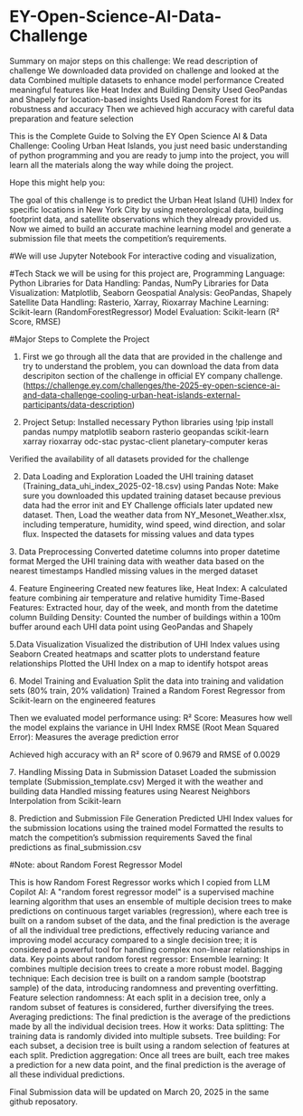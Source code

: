 # EY-Open-Science-AI-Data-Challenge

Summary on major steps on this challenge:
We read description of challenge
We downloaded data provided on challenge and looked at the data
Combined multiple datasets to enhance model performance
Created meaningful features like Heat Index and Building Density
Used GeoPandas and Shapely for location-based insights
Used Random Forest for its robustness and accuracy
Then we achieved high accuracy with careful data preparation and feature selection

This is the Complete Guide to Solving the EY Open Science AI & Data Challenge: Cooling Urban Heat Islands, you just need basic understanding of python programming and you are ready to jump into the project, you will learn all the materials along the way 
while doing the project. 

Hope this might help you:

The goal of this challenge is to predict the Urban Heat Island (UHI) Index for specific locations in New York City by using meteorological data, building footprint data, and satellite observations which they already provided us. Now we aimed to build an accurate machine learning model and generate a submission file that meets the competition’s requirements.

#We will use Jupyter Notebook For interactive coding and visualization,

#Tech Stack we will be using for this project are,
Programming Language: Python
Libraries for Data Handling: Pandas, NumPy
Libraries for Data Visualization: Matplotlib, Seaborn
Geospatial Analysis: GeoPandas, Shapely
Satellite Data Handling: Rasterio, Xarray, Rioxarray
Machine Learning: Scikit-learn (RandomForestRegressor)
Model Evaluation: Scikit-learn (R² Score, RMSE)


#Major Steps to Complete the Project

1. First we go through all the data that are provided in the challenge and try to understand the problem, you can download the data from data descripiton section of the challenge in official EY company challenge. (https://challenge.ey.com/challenges/the-2025-ey-open-science-ai-and-data-challenge-cooling-urban-heat-islands-external-participants/data-description)

2. Project Setup: Installed necessary Python libraries using !pip install pandas numpy matplotlib seaborn rasterio geopandas scikit-learn xarray rioxarray odc-stac pystac-client planetary-computer keras

Verified the availability of all datasets provided for the challenge

2. Data Loading and Exploration
Loaded the UHI training dataset (Training_data_uhi_index_2025-02-18.csv) using Pandas
Note: Make sure you downloaded this updated training dataset because previous data had the error init and EY Challenge officials later updated new dataset.
Then, Load the weather data from NY_Mesonet_Weather.xlsx, including temperature, humidity, wind speed, wind direction, and solar flux.
Inspected the datasets for missing values and data types

3️. Data Preprocessing
Converted datetime columns into proper datetime format
Merged the UHI training data with weather data based on the nearest timestamps
Handled missing values in the merged dataset

4️. Feature Engineering
Created new features like,
Heat Index: A calculated feature combining air temperature and relative humidity
Time-Based Features: Extracted hour, day of the week, and month from the datetime column
Building Density: Counted the number of buildings within a 100m buffer around each UHI data point using GeoPandas and Shapely

5️.Data Visualization
Visualized the distribution of UHI Index values using Seaborn
Created heatmaps and scatter plots to understand feature relationships
Plotted the UHI Index on a map to identify hotspot areas

6️. Model Training and Evaluation
Split the data into training and validation sets (80% train, 20% validation)
Trained a Random Forest Regressor from Scikit-learn on the engineered features

Then we evaluated model performance using:
R² Score: Measures how well the model explains the variance in UHI Index
RMSE (Root Mean Squared Error): Measures the average prediction error

Achieved high accuracy with an R² score of 0.9679 and RMSE of 0.0029

7️. Handling Missing Data in Submission Dataset
Loaded the submission template (Submission_template.csv)
Merged it with the weather and building data
Handled missing features using Nearest Neighbors Interpolation from Scikit-learn

8️. Prediction and Submission File Generation
Predicted UHI Index values for the submission locations using the trained model
Formatted the results to match the competition’s submission requirements
Saved the final predictions as final_submission.csv

#Note: about Random Forest Regressor Model

This is how Random Forest Regressor works which I copied from LLM Copilot AI:
A "random forest regressor model" is a supervised machine learning algorithm that uses an ensemble of multiple decision trees to make predictions on continuous target variables (regression), where each tree is built on a random subset of the data, and the final prediction is the average of all the individual tree predictions, effectively reducing variance and improving model accuracy compared to a single decision tree; it is considered a powerful tool for handling complex non-linear relationships in data. 
Key points about random forest regressor:
Ensemble learning:
It combines multiple decision trees to create a more robust model. 
Bagging technique:
Each decision tree is built on a random sample (bootstrap sample) of the data, introducing randomness and preventing overfitting. 
Feature selection randomness:
At each split in a decision tree, only a random subset of features is considered, further diversifying the trees. 
Averaging predictions:
The final prediction is the average of the predictions made by all the individual decision trees. 
How it works:
Data splitting: The training data is randomly divided into multiple subsets. 
Tree building: For each subset, a decision tree is built using a random selection of features at each split. 
Prediction aggregation: Once all trees are built, each tree makes a prediction for a new data point, and the final prediction is the average of all these individual predictions. 


Final Submission data will be updated on March 20, 2025 in the same github reposatory.

